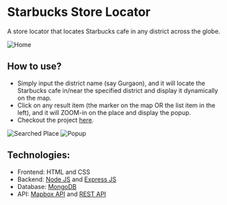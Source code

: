 # Starbucks Store Locator
A store locator that locates Starbucks cafe in any district across the globe.

![Home](https://i.ibb.co/Q9HRsq5/Store-locator-home.png)

## How to use?
- Simply input the district name (say Gurgaon), and it will locate the Starbucks cafe in/near the specified district and display it dynamically on the map.
- Click on any result item (the marker on the map OR the list item in the left), and it will ZOOM-in on the place and display the popup. 
- Checkout the project [here](https://varunvj1.github.io/Starbucks-Store-Locator/).


![Searched Place](https://i.ibb.co/KX4fyRD/Store-locator-search.png)
![Popup](https://i.ibb.co/HxFygnz/Store-locator-popup.png)

## Technologies: 
- Frontend: HTML and CSS
- Backend: [Node JS](https://nodejs.org/en/docs/) and [Express JS](https://expressjs.com/)
- Database: [MongoDB](https://www.mongodb.com/cloud/atlas/lp/try2-in?utm_source=google&utm_campaign=gs_apac_india_search_core_brand_atlas_desktop&utm_term=mongo%20db&utm_medium=cpc_paid_search&utm_ad=e&utm_ad_campaign_id=12212624347&gclid=Cj0KCQjw0K-HBhDDARIsAFJ6UGjufc-6X_SBbs0EB0wDtAcUwaRgFwaLOHGC0-xNygT8rTdvGrxsUfkaAjJ4EALw_wcB)
- API: [Mapbox API](https://www.mapbox.com/) and [REST API](https://github.com/varunvj1/Starbucks-Store-Locator-api)
